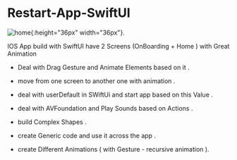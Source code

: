 # Restart-App-SwiftUI
![home](https://github.com/eng-oday/Restart-App-SwiftUI/assets/30195311/40b534c5-b7ac-4443-a619-e55d0ce7917b){:height="36px" width="36px"}.



IOS App build with SwiftUI have 2 Screens (OnBoarding + Home ) with Great Animation 

- Deal with Drag Gesture and Animate Elements based on it .

- move from one screen to another one with animation .

- deal with userDefault in SWiftUi and start app based on this Value .

- deal with AVFoundation and Play Sounds based on Actions .

- build Complex Shapes .

- create Generic code and use it across the app .

- create Different Animations ( with Gesture - recursive animation ).
